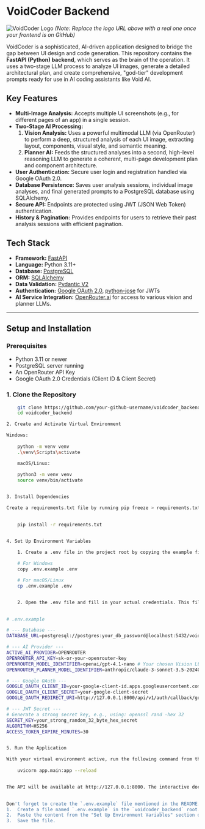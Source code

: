       
# VoidCoder Backend

![VoidCoder Logo](https://raw.githubusercontent.com/your-github-username/your-frontend-repo/main/public/logo192.png) 
*(Note: Replace the logo URL above with a real one once your frontend is on GitHub)*

VoidCoder is a sophisticated, AI-driven application designed to bridge the gap between UI design and code generation. This repository contains the **FastAPI (Python) backend**, which serves as the brain of the operation. It uses a two-stage LLM process to analyze UI images, generate a detailed architectural plan, and create comprehensive, "god-tier" development prompts ready for use in AI coding assistants like Void AI.

## Key Features

*   **Multi-Image Analysis:** Accepts multiple UI screenshots (e.g., for different pages of an app) in a single session.
*   **Two-Stage AI Processing:**
    1.  **Vision Analysis:** Uses a powerful multimodal LLM (via OpenRouter) to perform a deep, structured analysis of each UI image, extracting layout, components, visual style, and semantic meaning.
    2.  **Planner AI:** Feeds the structured analyses into a second, high-level reasoning LLM to generate a coherent, multi-page development plan and component architecture.
*   **User Authentication:** Secure user login and registration handled via Google OAuth 2.0.
*   **Database Persistence:** Saves user analysis sessions, individual image analyses, and final generated prompts to a PostgreSQL database using SQLAlchemy.
*   **Secure API:** Endpoints are protected using JWT (JSON Web Token) authentication.
*   **History & Pagination:** Provides endpoints for users to retrieve their past analysis sessions with efficient pagination.

## Tech Stack

*   **Framework:** [FastAPI](https://fastapi.tiangolo.com/)
*   **Language:** Python 3.11+
*   **Database:** [PostgreSQL](https://www.postgresql.org/)
*   **ORM:** [SQLAlchemy](https://www.sqlalchemy.org/)
*   **Data Validation:** [Pydantic V2](https://docs.pydantic.dev/latest/)
*   **Authentication:** [Google OAuth 2.0](https://developers.google.com/identity/protocols/oauth2), [python-jose](https://github.com/mpdavis/python-jose) for JWTs
*   **AI Service Integration:** [OpenRouter.ai](https://openrouter.ai/) for access to various vision and planner LLMs.

---

## Setup and Installation

### Prerequisites

*   Python 3.11 or newer
*   PostgreSQL server running
*   An OpenRouter API Key
*   Google OAuth 2.0 Credentials (Client ID & Client Secret)

### 1. Clone the Repository

```bash
    git clone https://github.com/your-github-username/voidcoder_backend.git
    cd voidcoder_backend

2. Create and Activate Virtual Environment

Windows:
      
    python -m venv venv
    .\venv\Scripts\activate

    macOS/Linux:
      
    python3 -m venv venv
    source venv/bin/activate


3. Install Dependencies

Create a requirements.txt file by running pip freeze > requirements.txt in your active virtual environment. Then, to install dependencies:

      
    pip install -r requirements.txt


4. Set Up Environment Variables

    1. Create a .env file in the project root by copying the example file:
          
    # For Windows
    copy .env.example .env

    # For macOS/Linux
    cp .env.example .env


    2. Open the .env file and fill in your actual credentials. This file is git-ignored and must not be committed.

      
# .env.example

# --- Database ---
DATABASE_URL=postgresql://postgres:your_db_password@localhost:5432/voidcoder_db

# --- AI Provider ---
ACTIVE_AI_PROVIDER=OPENROUTER
OPENROUTER_API_KEY=sk-or-your-openrouter-key
OPENROUTER_MODEL_IDENTIFIER=openai/gpt-4.1-nano # Your chosen Vision LLM
OPENROUTER_PLANNER_MODEL_IDENTIFIER=anthropic/claude-3-sonnet-3.5-20240620 # Your chosen Planner LLM

# --- Google OAuth ---
GOOGLE_OAUTH_CLIENT_ID=your-google-client-id.apps.googleusercontent.com
GOOGLE_OAUTH_CLIENT_SECRET=your-google-client-secret
GOOGLE_OAUTH_REDIRECT_URI=http://127.0.0.1:8000/api/v1/auth/callback/google

# --- JWT Secret ---
# Generate a strong secret key, e.g., using: openssl rand -hex 32
SECRET_KEY=your_strong_random_32_byte_hex_secret
ALGORITHM=HS256
ACCESS_TOKEN_EXPIRE_MINUTES=30


5. Run the Application

With your virtual environment active, run the following command from the project root:
      
    uvicorn app.main:app --reload


The API will be available at http://127.0.0.1:8000. The interactive documentation can be accessed at http://127.0.0.1:8000/docs.

      
Don't forget to create the `.env.example` file mentioned in the README.
1.  Create a file named `.env.example` in the `voidcoder_backend` root.
2.  Paste the content from the "Set Up Environment Variables" section of the README into it (the part with the empty values).
3.  Save the file.